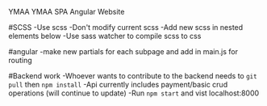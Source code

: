 YMAA
YMAA SPA Angular Website

#SCSS
-Use scss
-Don't modify current scss
-Add new scss in nested elements below
-Use sass watcher to compile scss to css

#angular
-make new partials for each subpage and add in main.js for routing

#Backend work
-Whoever wants to contribute to the backend needs to `git pull` then `npm install` 
-Api currently includes payment/basic crud operations (will continue to update)
-Run `npm start` and vist localhost:8000 
